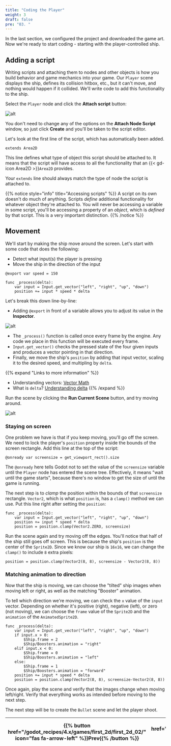 ```yaml
---
title: "Coding the Player"
weight: 3
draft: false
pre: "03. "
---
```


In the last section, we configured the project and downloaded the game art. Now we're ready to start coding - starting with the player-controlled ship.

## Adding a script

Writing scripts and attaching them to nodes and other objects is how you build behavior and game mechanics into your game. Our `Player` scene displays the ship, defines its collision hitbox, etc., but it can't move, and nothing would happen if it collided. We'll write code to add this functionality to the ship.

Select the `Player` node and click the  **Attach script** button:

![alt](/godot_recipes/4.x/img/2d_101_13.png)

You don't need to change any of the options on the **Attach Node Script** window, so just click **Create** and you'll be taken to the script editor.

Let's look at the first line of the script, which has automatically been added.

```gdscript
extends Area2D
```

This line defines what type of object this script should be attached to. It means that the script will have access to all the functionality that an {{< gd-icon Area2D >}}`Area2D` provides.

Your `extends` line should always match the type of node the script is attached to.

{{% notice style="info" title="Accessing scripts" %}}
A script on its own doesn't do much of anything. Scripts *define* additional functionality for whatever object they're attached to. You will never be accessing a variable in some script, you'll be accessing a property of an *object*, which is *defined* by that script. This is a very important distinction.
{{% /notice %}}

## Movement

We'll start by making the ship move around the screen. Let's start with some code that does the following:

* Detect what input(s) the player is pressing
* Move the ship in the direction of the input

```gdscript
@export var speed = 150

func _process(delta):
    var input = Input.get_vector("left", "right", "up", "down")
    position += input * speed * delta
```

Let's break this down line-by-line:

* Adding `@export` in front of a variable allows you to adjust its value in the **Inspector**.

![alt](/godot_recipes/4.x/img/2d_101_14.png)

* The `_process()` function is called once every frame by the engine. Any code we place in this function will be executed every frame.
* `Input.get_vector()` checks the pressed state of the four given inputs and produces a vector pointing in that direction.
* Finally, we move the ship's `position` by adding that input vector, scaling it to the desired speed, and multipling by `delta`.

{{% expand "Links to more information" %}}
* Understanding vectors: [Vector Math](https://docs.godotengine.org/en/latest/tutorials/math/vector_math.html)
* What is `delta`? [Understanding delta](/godot_recipes/4.x/basics/understanding_delta/)
{{% /expand %}}

Run the scene by clicking the **Run Current Scene** button, and try moving around.

![alt](/godot_recipes/4.x/img/2d_101_15.png)

### Staying on screen

One problem we have is that if you keep moving, you'll go off the screen. We need to lock the player's `position` property inside the bounds of the screen rectangle. Add this line at the top of the script:

```gdscript
@onready var screensize = get_viewport_rect().size
```

The `@onready` here tells Godot not to set the value of the `screensize` variable until the `Player` node has entered the scene tree. Effectively, it means "wait until the game starts", because there's no window to get the size of until the game is running.

The next step is to *clamp* the position within the bounds of that `screensize` rectangle. `Vector2`, which is what `position` is, has a `clamp()` method we can use. Put this line right after setting the `position`:

```gdscript
func _process(delta):
    var input = Input.get_vector("left", "right", "up", "down")
    position += input * speed * delta
    position = position.clamp(Vector2.ZERO, screensize)
```

Run the scene again and try moving off the edges. You'll notice that half of the ship still goes off screen. This is because the ship's `position` is the center of the `Sprite2D`. Since we know our ship is `16x16`, we can change the `clamp()` to include `8` extra pixels:

```gdscript
position = position.clamp(Vector2(8, 8), screensize - Vector2(8, 8))
```

### Matching animation to direction

Now that the ship is moving, we can choose the "tilted" ship images when moving left or right, as well as the matching "Booster" animation.

To tell which direction we're moving, we can check the `x` value of the `input` vector. Depending on whether it's positive (right), negative (left), or zero (not moving), we can choose the `frame` value of the `Sprite2D` and the `animation` of the `AnimatedSprite2D`.

```gdscript
func _process(delta):
    var input = Input.get_vector("left", "right", "up", "down")
    if input.x > 0:
        $Ship.frame = 2
        $Ship/Boosters.animation = "right"
    elif input.x < 0:
        $Ship.frame = 0
        $Ship/Boosters.animation = "left"
    else:
        $Ship.frame = 1
        $Ship/Boosters.animation = "forward"
    position += input * speed * delta
    position = position.clamp(Vector2(8, 8), screensize-Vector2(8, 8))
```

Once again, play the scene and verify that the images change when moving left/right. Verify that everything works as intended before moving to the next step.

The next step will be to create the `Bullet` scene and let the player shoot.

| {{% button href="/godot_recipes/4.x/games/first_2d/first_2d_02/" icon="fas fa-arrow-left" %}}Prev{{% /button %}} | {{% button href="/godot_recipes/4.x/games/first_2d/first_2d_04/" icon="fas fa-arrow-right" icon-position="right" %}}Next{{% /button %}} |
|------|------:|
